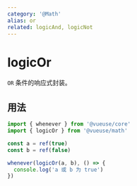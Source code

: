 ```yaml
---
category: '@Math'
alias: or
related: logicAnd, logicNot
---
```


# logicOr

`OR` 条件的响应式封装。

## 用法

```ts
import { whenever } from '@vueuse/core'
import { logicOr } from '@vueuse/math'

const a = ref(true)
const b = ref(false)

whenever(logicOr(a, b), () => {
  console.log('a 或 b 为 true')
})
```
